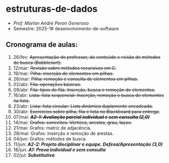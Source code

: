 # estruturas-de-dados
- _Prof. Marlon André Peron Generoso_
- Semestre: 2025-1# desenvolvimento-de-software

## Cronograma de aulas:
1. 26/fev: ~~Apresentação do professor, do conteúdo e rvisão de métodos de busca (Bubblesort).~~
4. 12/mar: ~~Revisão sobre métodos recursivos em C.~~
5. 19/mar: ~~Pilha: inserção de elementos em pilhas.~~
6. 26/mar: ~~Pilha: remoção e consulta de elementos em pilhas.~~
7. 02/abr: ~~Fila: operações básicas.~~
8. 09/abr: ~~Fila: tipos de fila. Inserção, busca e remoção de elementos.~~
9. 16/abr: ~~Lista: lista sequencial: Inserção, remoção e busca de elementos na lista.~~
10. 23/abr: ~~Lista: lista circular: Lista dinâmica duplamente encadeada.~~
11. 30/abr: ~~Exercícios sobre pilha, fila e lista no Blackboard para entrega.~~
12. 07/mai: ~~**_A2-1: Avaliação parcial individual e sem consulta (2,0)_**~~
13. 14/mai: ~~Grafos: conceitos. Vértices, arestas, grau, laços.~~
14. 21/mai: Grafos: matriz de adjacência.
15. 28/mai: Grafos: inserção e remoção de arestas.
16. 04/jun: Grafos: métodos de busca.
17. 11/jun: **_A2-2: Projeto disciplinar e equipe. Defesa/Apresentação (3,0)_**
18. 18/jun: **_A1: Prova individual e sem consulta_**
19. 02/jul: **_Substitutiva_**
